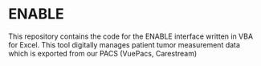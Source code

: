 # ENABLE

This repository contains the code for the ENABLE interface written in VBA for Excel.
This tool digitally manages patient tumor measurement data which is exported from our PACS (VuePacs, Carestream)
